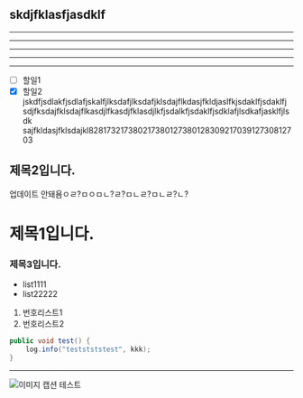 skdjfklasfjasdklf
---
---
---
---
---
---
   
- [ ] 할일1   
- [x] 할일2   
jskdfjsdlakfjsdlafjskalfjlksdafjlksdafjklsdajflkdasjfkldjaslfkjsdaklfjsdaklfj
sdjfksdajfklsdajflkasdjlfkasdjfklasdjlkfjsdalkfjsdaklfjsdklafjlsdkafjasklfjlsdk
sajfkldasjfklsdajkl82817321738021738012738012830921703912730812703
## 제목2입니다.
업데이트 안돼욤ㅇㄹ?ㅁㅇㅁㄴ?ㄹ?ㅁㄴㄹ?ㅁㄴㄹ?ㄴ?
# 제목1입니다.
### 제목3입니다.
   
   
* list1111
* list22222
   
1. 번호리스트1
1. 번호리스트2
   
   
```java
public void test() {
	log.info("teststststest", kkk);
}
```
   
   
   
---
![이미지 캡션 테스트](https://s3.us-west-2.amazonaws.com/secure.notion-static.com/1220e84d-2498-430d-92d5-9f5eac172de4/customize-jenkins.png?X-Amz-Algorithm=AWS4-HMAC-SHA256&X-Amz-Content-Sha256=UNSIGNED-PAYLOAD&X-Amz-Credential=AKIAT73L2G45EIPT3X45%2F20221213%2Fus-west-2%2Fs3%2Faws4_request&X-Amz-Date=20221213T132853Z&X-Amz-Expires=3600&X-Amz-Signature=f24eb2859821ed8ef2f465b74d0ec766b62b103519ee689d6238bc37f6ee4a76&X-Amz-SignedHeaders=host&x-id=GetObject)
